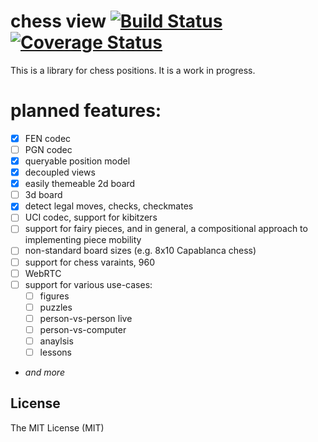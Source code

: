 # chess view [![Build Status](https://travis-ci.org/humanchimp/chessview.svg?branch=master)](https://travis-ci.org/humanchimp/chessview) [![Coverage Status](https://coveralls.io/repos/humanchimp/chessview/badge.png)](https://coveralls.io/r/humanchimp/chessview)

This is a library for chess positions. It is a work in progress.

# planned features:
- [x] FEN codec
- [ ] PGN codec
- [x] queryable position model
- [x] decoupled views
- [x] easily themeable 2d board
- [ ] 3d board
- [x] detect legal moves, checks, checkmates
- [ ] UCI codec, support for kibitzers
- [ ] support for fairy pieces, and in general, a compositional approach to implementing piece mobility
- [ ] non-standard board sizes (e.g. 8x10 Capablanca chess)
- [ ] support for chess varaints, 960
- [ ] WebRTC
- [ ] support for various use-cases:
  - [ ] figures
  - [ ] puzzles
  - [ ] person-vs-person live
  - [ ] person-vs-computer
  - [ ] anaylsis
  - [ ] lessons
- _and more_

## License

The MIT License (MIT)
